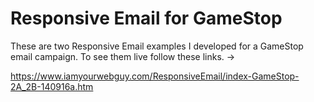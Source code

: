 # Responsive Email for GameStop

These are two Responsive Email examples I developed for a GameStop email campaign. To see them live follow these links. ->

https://www.iamyourwebguy.com/ResponsiveEmail/index-GameStop-2A_2B-140916a.htm
